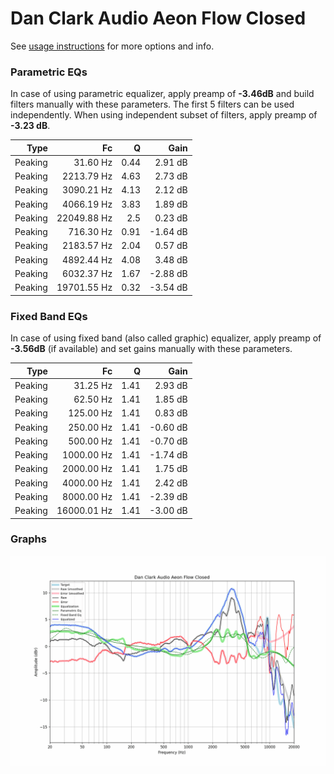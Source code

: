 # Dan Clark Audio Aeon Flow Closed
See [usage instructions](https://github.com/jaakkopasanen/AutoEq#usage) for more options and info.

### Parametric EQs
In case of using parametric equalizer, apply preamp of **-3.46dB** and build filters manually
with these parameters. The first 5 filters can be used independently.
When using independent subset of filters, apply preamp of **-3.23 dB**.

| Type    | Fc          |    Q | Gain     |
|--------:|------------:|-----:|---------:|
| Peaking | 31.60 Hz    | 0.44 | 2.91 dB  |
| Peaking | 2213.79 Hz  | 4.63 | 2.73 dB  |
| Peaking | 3090.21 Hz  | 4.13 | 2.12 dB  |
| Peaking | 4066.19 Hz  | 3.83 | 1.89 dB  |
| Peaking | 22049.88 Hz | 2.5  | 0.23 dB  |
| Peaking | 716.30 Hz   | 0.91 | -1.64 dB |
| Peaking | 2183.57 Hz  | 2.04 | 0.57 dB  |
| Peaking | 4892.44 Hz  | 4.08 | 3.48 dB  |
| Peaking | 6032.37 Hz  | 1.67 | -2.88 dB |
| Peaking | 19701.55 Hz | 0.32 | -3.54 dB |

### Fixed Band EQs
In case of using fixed band (also called graphic) equalizer, apply preamp of **-3.56dB**
(if available) and set gains manually with these parameters.

| Type    | Fc          |    Q | Gain     |
|--------:|------------:|-----:|---------:|
| Peaking | 31.25 Hz    | 1.41 | 2.93 dB  |
| Peaking | 62.50 Hz    | 1.41 | 1.85 dB  |
| Peaking | 125.00 Hz   | 1.41 | 0.83 dB  |
| Peaking | 250.00 Hz   | 1.41 | -0.60 dB |
| Peaking | 500.00 Hz   | 1.41 | -0.70 dB |
| Peaking | 1000.00 Hz  | 1.41 | -1.74 dB |
| Peaking | 2000.00 Hz  | 1.41 | 1.75 dB  |
| Peaking | 4000.00 Hz  | 1.41 | 2.42 dB  |
| Peaking | 8000.00 Hz  | 1.41 | -2.39 dB |
| Peaking | 16000.01 Hz | 1.41 | -3.00 dB |

### Graphs
![](./Dan%20Clark%20Audio%20Aeon%20Flow%20Closed.png)